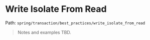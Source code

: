 # Write Isolate From Read

Path: `spring/transaction/best_practices/write_isolate_from_read`

> Notes and examples TBD.
